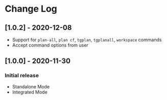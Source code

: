 # Change Log

## [1.0.2] - 2020-12-08
- Support for `plan-all`, `plan cf`, `tgplan`, `tgplanall`, `workspace` commands
- Accept command options from user 

## [1.0.0] - 2020-11-30
### Initial release
- Standalone Mode 
- Integrated Mode